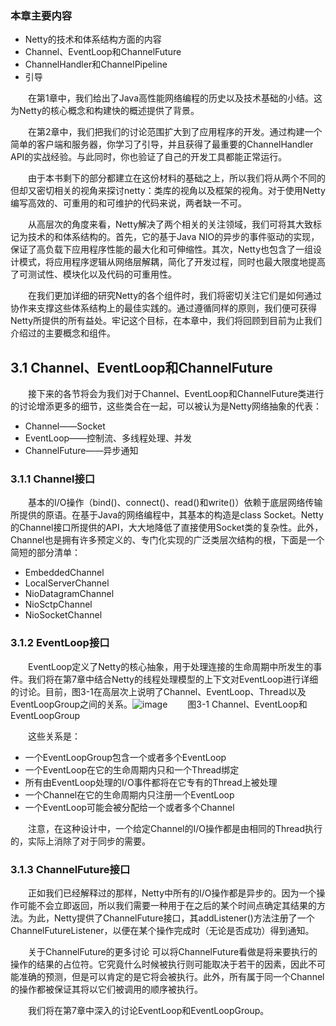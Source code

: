 ### 本章主要内容
- Netty的技术和体系结构方面的内容
- Channel、EventLoop和ChannelFuture
- ChannelHandler和ChannelPipeline
- 引导

&emsp;&emsp;在第1章中，我们给出了Java高性能网络编程的历史以及技术基础的小结。这为Netty的核心概念和构建快的概述提供了背景。

&emsp;&emsp;在第2章中，我们把我们的讨论范围扩大到了应用程序的开发。通过构建一个简单的客户端和服务器，你学习了引导，并且获得了最重要的ChannelHandler API的实战经验。与此同时，你也验证了自己的开发工具都能正常运行。

&emsp;&emsp;由于本书剩下的部分都建立在这份材料的基础之上，所以我们将从两个不同的但却又密切相关的视角来探讨netty：类库的视角以及框架的视角。对于使用Netty编写高效的、可重用的和可维护的代码来说，两者缺一不可。

&emsp;&emsp;从高层次的角度来看，Netty解决了两个相关的关注领域，我们可将其大致标记为技术的和体系结构的。首先，它的基于Java NIO的异步的事件驱动的实现，保证了高负载下应用程序性能的最大化和可伸缩性。其次，Netty也包含了一组设计模式，将应用程序逻辑从网络层解耦，简化了开发过程，同时也最大限度地提高了可测试性、模块化以及代码的可重用性。

&emsp;&emsp;在我们更加详细的研究Netty的各个组件时，我们将密切关注它们是如何通过协作来支撑这些体系结构上的最佳实践的。通过遵循同样的原则，我们便可获得Netty所提供的所有益处。牢记这个目标，在本章中，我们将回顾到目前为止我们介绍过的主要概念和组件。

## 3.1 Channel、EventLoop和ChannelFuture

&emsp;&emsp;接下来的各节将会为我们对于Channel、EventLoop和ChannelFuture类进行的讨论增添更多的细节，这些类合在一起，可以被认为是Netty网络抽象的代表：

- Channel——Socket
- EventLoop——控制流、多线程处理、并发
- ChannelFuture——异步通知

### 3.1.1 Channel接口

&emsp;&emsp;基本的I/O操作（bind()、connect()、read()和write()）依赖于底层网络传输所提供的原语。在基于Java的网络编程中，其基本的构造是class Socket。Netty的Channel接口所提供的API，大大地降低了直接使用Socket类的复杂性。此外，Channel也是拥有许多预定义的、专门化实现的广泛类层次结构的根，下面是一个简短的部分清单：

- EmbeddedChannel
- LocalServerChannel
- NioDatagramChannel
- NioSctpChannel
- NioSocketChannel

### 3.1.2 EventLoop接口

&emsp;&emsp;EventLoop定义了Netty的核心抽象，用于处理连接的生命周期中所发生的事件。我们将在第7章中结合Netty的线程处理模型的上下文对EventLoop进行详细的讨论。目前，图3-1在高层次上说明了Channel、EventLoop、Thread以及EventLoopGroup之间的关系。![image](http://img.blog.csdn.net/20160408101738087?watermark/2/text/aHR0cDovL2Jsb2cuY3Nkbi5uZXQv/font/5a6L5L2T/fontsize/400/fill/I0JBQkFCMA==/dissolve/70/gravity/Center)
&emsp;&emsp;图3-1 Channel、EventLoop和EventLoopGroup

&emsp;&emsp;这些关系是：

- 一个EventLoopGroup包含一个或者多个EventLoop
- 一个EventLoop在它的生命周期内只和一个Thread绑定
- 所有由EventLoop处理的I/O事件都将在它专有的Thread上被处理
- 一个Channel在它的生命周期内只注册一个EventLoop
- 一个EventLoop可能会被分配给一个或者多个Channel

&emsp;&emsp;注意，在这种设计中，一个给定Channel的I/O操作都是由相同的Thread执行的，实际上消除了对于同步的需要。

### 3.1.3 ChannelFuture接口

&emsp;&emsp;正如我们已经解释过的那样，Netty中所有的I/O操作都是异步的。因为一个操作可能不会立即返回，所以我们需要一种用于在之后的某个时间点确定其结果的方法。为此，Netty提供了ChannelFuture接口，其addListener()方法注册了一个ChannelFutureListener，以便在某个操作完成时（无论是否成功）得到通知。

&emsp;&emsp;关于ChannelFuture的更多讨论 可以将ChannelFuture看做是将来要执行的操作的结果的占位符。它究竟什么时候被执行则可能取决于若干的因素，因此不可能准确的预测，但是可以肯定的是它将会被执行。此外，所有属于同一个Channel的操作都被保证其将以它们被调用的顺序被执行。

&emsp;&emsp;我们将在第7章中深入的讨论EventLoop和EventLoopGroup。
